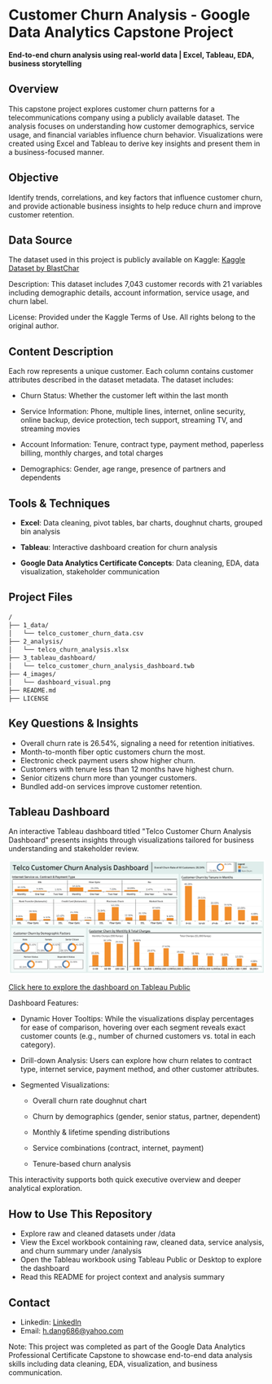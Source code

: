 # Customer Churn Analysis - Google Data Analytics Capstone Project
**End-to-end churn analysis using real-world data | Excel, Tableau, EDA, business storytelling**

## Overview
This capstone project explores customer churn patterns for a telecommunications company using a publicly available dataset. The analysis focuses on understanding how customer demographics, service usage, and financial variables influence churn behavior. Visualizations were created using Excel and Tableau to derive key insights and present them in a business-focused manner.

## Objective
Identify trends, correlations, and key factors that influence customer churn, and provide actionable business insights to help reduce churn and improve customer retention.

## Data Source
The dataset used in this project is publicly available on Kaggle:
[Kaggle Dataset by BlastChar](https://www.kaggle.com/datasets/blastchar/telco-customer-churn)

Description: This dataset includes 7,043 customer records with 21 variables including demographic details, account information, service usage, and churn label.

License: Provided under the Kaggle Terms of Use. All rights belong to the original author.

## Content Description
Each row represents a unique customer. Each column contains customer attributes described in the dataset metadata. The dataset includes:

- Churn Status: Whether the customer left within the last month

- Service Information: Phone, multiple lines, internet, online security, online backup, device protection, tech support, streaming TV, and streaming movies

- Account Information: Tenure, contract type, payment method, paperless billing, monthly charges, and total charges

- Demographics: Gender, age range, presence of partners and dependents

## Tools & Techniques
- **Excel**: Data cleaning, pivot tables, bar charts, doughnut charts, grouped bin analysis

- **Tableau**: Interactive dashboard creation for churn analysis

- **Google Data Analytics Certificate Concepts**: Data cleaning, EDA, data visualization, stakeholder communication


## Project Files
```
/
├── 1_data/
│   └── telco_customer_churn_data.csv
├── 2_analysis/
│   └── telco_churn_analysis.xlsx
├── 3_tableau_dashboard/
│   └── telco_customer_churn_analysis_dashboard.twb
├── 4_images/
│   └── dashboard_visual.png
├── README.md
├── LICENSE
```


## Key Questions & Insights

- Overall churn rate is 26.54%, signaling a need for retention initiatives.
- Month-to-month fiber optic customers churn the most.
- Electronic check payment users show higher churn.
- Customers with tenure less than 12 months have highest churn.
- Senior citizens churn more than younger customers.
- Bundled add-on services improve customer retention.

## Tableau Dashboard
An interactive Tableau dashboard titled "Telco Customer Churn Analysis Dashboard" presents insights through visualizations tailored for business understanding and stakeholder review.

![Dashboard Screenshot](4_images/dashboard_visual.png)

[Click here to explore the dashboard on Tableau Public](https://public.tableau.com/app/profile/hai.dang6069/viz/Telco_Customer_Churn_Analysis_Dashboard/Dashboard?publish=yes)

Dashboard Features:
- Dynamic Hover Tooltips: While the visualizations display percentages for ease of comparison, hovering over each segment reveals exact customer counts (e.g., number of churned customers vs. total in each category).

- Drill-down Analysis: Users can explore how churn relates to contract type, internet service, payment method, and other customer attributes.

- Segmented Visualizations:

  - Overall churn rate doughnut chart

  - Churn by demographics (gender, senior status, partner, dependent)

  - Monthly & lifetime spending distributions

  - Service combinations (contract, internet, payment)

  - Tenure-based churn analysis

This interactivity supports both quick executive overview and deeper analytical exploration.

## How to Use This Repository
- Explore raw and cleaned datasets under /data
- View the Excel workbook containing raw, cleaned data, service analysis, and churn summary under /analysis
- Open the Tableau workbook using Tableau Public or Desktop to explore the dashboard
- Read this README for project context and analysis summary

## Contact
- Linkedin: [LinkedIn](https://www.linkedin.com/in/hai-dang316)
- Email: h.dang686@yahoo.com

Note: This project was completed as part of the Google Data Analytics Professional Certificate Capstone to showcase end-to-end data analysis skills including data cleaning, EDA, visualization, and business communication.
